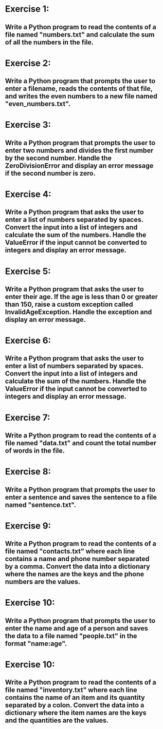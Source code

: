 # Exercise 1:
## Write a Python program to read the contents of a file named "numbers.txt" and calculate the sum of all the numbers in the file.

# Exercise 2:
## Write a Python program that prompts the user to enter a filename, reads the contents of that file, and writes the even numbers to a new file named "even_numbers.txt".

# Exercise 3:
## Write a Python program that prompts the user to enter two numbers and divides the first number by the second number. Handle the ZeroDivisionError and display an error message if the second number is zero.

# Exercise 4:
## Write a Python program that asks the user to enter a list of numbers separated by spaces. Convert the input into a list of integers and calculate the sum of the numbers. Handle the ValueError if the input cannot be converted to integers and display an error message.

# Exercise 5:
## Write a Python program that asks the user to enter their age. If the age is less than 0 or greater than 150, raise a custom exception called InvalidAgeException. Handle the exception and display an error message.

# Exercise 6:
## Write a Python program that asks the user to enter a list of numbers separated by spaces. Convert the input into a list of integers and calculate the sum of the numbers. Handle the ValueError if the input cannot be converted to integers and display an error message.

# Exercise 7:
## Write a Python program to read the contents of a file named "data.txt" and count the total number of words in the file.

# Exercise 8:
## Write a Python program that prompts the user to enter a sentence and saves the sentence to a file named "sentence.txt".

# Exercise 9:
## Write a Python program to read the contents of a file named "contacts.txt" where each line contains a name and phone number separated by a comma. Convert the data into a dictionary where the names are the keys and the phone numbers are the values.

# Exercise 10:
## Write a Python program that prompts the user to enter the name and age of a person and saves the data to a file named "people.txt" in the format "name:age".

# Exercise 10:
## Write a Python program to read the contents of a file named "inventory.txt" where each line contains the name of an item and its quantity separated by a colon. Convert the data into a dictionary where the item names are the keys and the quantities are the values.
